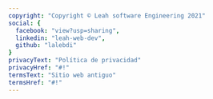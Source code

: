 ```yaml
---
copyright: "Copyright © Leah software Engineering 2021"
social: {
  facebook: "view?usp=sharing",
  linkedin: "leah-web-dev",
  github: "lalebdi"
}
privacyText: "Política de privacidad"
privacyHref: "#!"
termsText: "Sitio web antiguo"
termsHref: "#!"
---
```



